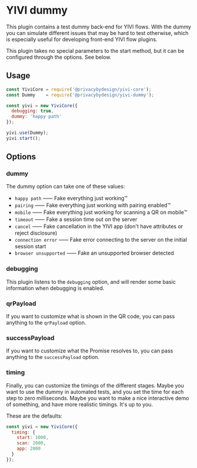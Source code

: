 # YIVI dummy

This plugin contains a test dummy back-end for YIVI flows. With the dummy you
can simulate different issues that may be hard to test otherwise, which is
especially useful for developing front-end YIVI flow plugins.

This plugin takes no special parameters to the start method, but it can be
configured through the options. See below.

## Usage

```javascript
const YiviCore = require('@privacybydesign/yivi-core');
const Dummy    = require('@privacybydesign/yivi-dummy');

const yivi = new YiviCore({
  debugging: true,
  dummy: 'happy path'
});

yivi.use(Dummy);
yivi.start();
```

## Options

### dummy

The dummy option can take one of these values:

 * `happy path`          ⸺ Fake everything just working™️
 * `pairing`             ⸺ Fake everything just working with pairing enabled™️
 * `mobile`              ⸺ Fake everything just working for scanning a QR on mobile™️
 * `timeout`             ⸺ Fake a session time out on the server
 * `cancel`              ⸺ Fake cancellation in the YIVI app (don't have attributes or reject disclosure)
 * `connection error`    ⸺ Fake error connecting to the server on the initial session start
 * `browser unsupported` ⸺ Fake an unsupported browser detected

### debugging

This plugin listens to the `debugging` option, and will render some basic
information when debugging is enabled.

### qrPayload

If you want to customize what is shown in the QR code, you can pass anything to
the `qrPayload` option.

### successPayload

If you want to customize what the Promise resolves to, you can pass anything to
the `successPayload` option.

### timing

Finally, you can customize the timings of the different stages. Maybe you want
to use the dummy in automated tests, and you set the time for each step to zero
milliseconds. Maybe you want to make a nice interactive demo of something, and
have more realistic timings. It's up to you.

These are the defaults:

```javascript
const yivi = new YiviCore({
  timing: {
    start: 1000,
    scan: 2000,
    app: 2000
  }
});
```
